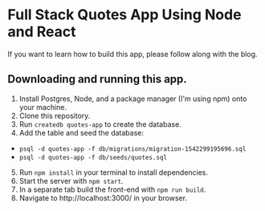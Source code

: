 # Full Stack Quotes App Using Node and React

If you want to learn how to build this app, please follow along with the blog.

## Downloading and running this app.

1. Install Postgres, Node, and a package manager (I'm using npm) onto your machine.
2. Clone this repository.
3. Run `createdb quotes-app` to create the database.
4. Add the table and seed the database:

 * `psql -d quotes-app -f db/migrations/migration-1542299195696.sql`
 * `psql -d quotes-app -f db/seeds/quotes.sql`

5. Run `npm install` in your terminal to install dependencies.
6. Start the server with `npm start`.
7. In a separate tab build the front-end with `npm run build`.
8. Navigate to http://localhost:3000/ in your browser. 
